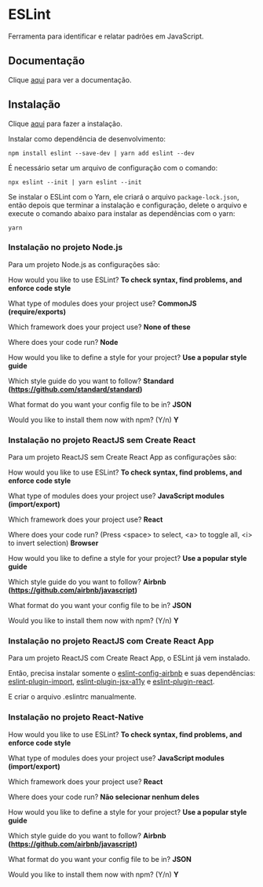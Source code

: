 # ESLint

Ferramenta para identificar e relatar padrões em JavaScript.

## Documentação

Clique [aqui](https://github.com/eslint/eslint) para ver a documentação.

## Instalação

Clique [aqui](https://www.npmjs.com/package/eslint) para fazer a instalação.

Instalar como dependência de desenvolvimento:

```
npm install eslint --save-dev | yarn add eslint --dev
```

É necessário setar um arquivo de configuração com o comando:

```
npx eslint --init | yarn eslint --init
```

Se instalar o ESLint com o Yarn, ele criará o arquivo `package-lock.json`, então depois que terminar a instalação e configuração, delete o arquivo e execute o comando abaixo para instalar as dependências com o yarn:

```
yarn
```

### Instalação no projeto Node.js

Para um projeto Node.js as configurações são:

How would you like to use ESLint?
**To check syntax, find problems, and enforce code style**

What type of modules does your project use?
**CommonJS (require/exports)**

Which framework does your project use?
**None of these**

Where does your code run?
**Node**

How would you like to define a style for your project?
**Use a popular style guide**

Which style guide do you want to follow?
**Standard (https://github.com/standard/standard)**

What format do you want your config file to be in?
**JSON**

Would you like to install them now with npm? (Y/n)
**Y**

### Instalação no projeto ReactJS sem Create React

Para um projeto ReactJS sem Create React App as configurações são:

How would you like to use ESLint?
**To check syntax, find problems, and enforce code style**

What type of modules does your project use?
**JavaScript modules (import/export)**

Which framework does your project use?
**React**

Where does your code run? (Press \<space> to select, \<a> to toggle all, \<i> to invert selection)
**Browser**

How would you like to define a style for your project?
**Use a popular style guide**

Which style guide do you want to follow?
**Airbnb (https://github.com/airbnb/javascript)**

What format do you want your config file to be in?
**JSON**

Would you like to install them now with npm? (Y/n)
**Y**

### Instalação no projeto ReactJS com Create React App

Para um projeto ReactJS com Create React App, o ESLint já vem instalado.

Então, precisa instalar somente o [eslint-config-airbnb](eslint-config-airbnb.md) e suas dependências: [eslint-plugin-import](eslint-plugin-import.md), [eslint-plugin-jsx-a11y](eslint-plugin-jsx-a11y.md) e [eslint-plugin-react](eslint-plugin-react.md).

E criar o arquivo .eslintrc manualmente.

### Instalação no projeto React-Native

How would you like to use ESLint?
**To check syntax, find problems, and enforce code style**

What type of modules does your project use?
**JavaScript modules (import/export)**

Which framework does your project use?
**React**

Where does your code run?
**Não selecionar nenhum deles**

How would you like to define a style for your project?
**Use a popular style guide**

Which style guide do you want to follow?
**Airbnb (https://github.com/airbnb/javascript)**

What format do you want your config file to be in?
**JSON**

Would you like to install them now with npm? (Y/n)
**Y**
